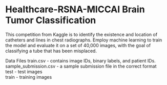 # Healthcare-RSNA-MICCAI Brain Tumor Classification
This competition from Kaggle is to identify the existence and location of catheters and lines in chest radiographs. Employ machine learning to train the model and evaluate it on a set of 40,000 images, with the goal of classifying a tube that has been misplaced. 

Data Files
train.csv - contains image IDs, binary labels, and patient IDs.<br>
sample_submission.csv - a sample submission file in the correct format<br>
test - test images<br>
train - training images<br>

